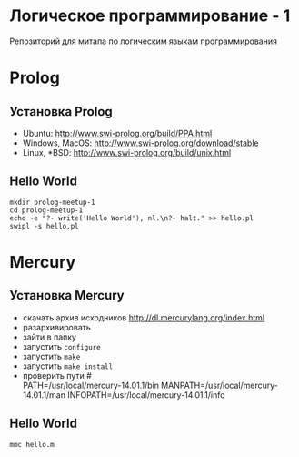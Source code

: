 # Логическое программирование - 1

Репозиторий для митапа по логическим языкам программирования

# Prolog

## Установка Prolog

- Ubuntu: http://www.swi-prolog.org/build/PPA.html
- Windows, MacOS: http://www.swi-prolog.org/download/stable
- Linux, *BSD: http://www.swi-prolog.org/build/unix.html

## Hello World

    mkdir prolog-meetup-1
    cd prolog-meetup-1
    echo -e "?- write('Hello World'), nl.\n?- halt." >> hello.pl 
    swipl -s hello.pl

# Mercury

## Установка Mercury

- скачать архив исходников http://dl.mercurylang.org/index.html
- разархивировать
- зайти в папку
- запустить `configure`
- запустить `make`
- запустить `make install`
- проверить пути #          
    PATH=/usr/local/mercury-14.01.1/bin
    MANPATH=/usr/local/mercury-14.01.1/man
    INFOPATH=/usr/local/mercury-14.01.1/info


## Hello World
    mmc hello.m
